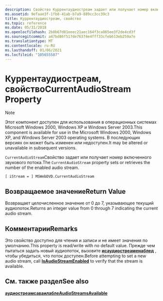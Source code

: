 ```yaml
---
description: Свойство Куррентаудиостреам задает или получает номер включенного звукового потока.
ms.assetid: 9efaae3f-1fb8-41ab-b7a9-889cc3cc39c3
title: Куррентаудиостреам, свойство
ms.topic: reference
ms.date: 05/31/2018
ms.openlocfilehash: 2b8b67d81eeec21aec164f3ca865ee3f2de4cd3f
ms.sourcegitcommit: a47bd86f517de76374e4fff33cfeb613eb259a7e
ms.translationtype: MT
ms.contentlocale: ru-RU
ms.lasthandoff: 01/06/2021
ms.locfileid: "105655587"
---
```

# <a name="currentaudiostream-property"></a><span data-ttu-id="469e0-103">Куррентаудиостреам, свойство</span><span class="sxs-lookup"><span data-stu-id="469e0-103">CurrentAudioStream Property</span></span>

> [!Note]  
> <span data-ttu-id="469e0-104">Этот компонент доступен для использования в операционных системах Microsoft Windows 2000, Windows XP и Windows Server 2003.</span><span class="sxs-lookup"><span data-stu-id="469e0-104">This component is available for use in the Microsoft Windows 2000, Windows XP, and Windows Server 2003 operating systems.</span></span> <span data-ttu-id="469e0-105">В последующих версиях он может быть изменен или недоступен.</span><span class="sxs-lookup"><span data-stu-id="469e0-105">It may be altered or unavailable in subsequent versions.</span></span>

 

<span data-ttu-id="469e0-106">`CurrentAudioStream`Свойство задает или получает номер включенного звукового потока.</span><span class="sxs-lookup"><span data-stu-id="469e0-106">The `CurrentAudioStream` property sets or retrieves the number of the enabled audio stream.</span></span>

``` syntax
[ iStream = ] MSWebDVD.CurrentAudioStream
```

## <a name="return-value"></a><span data-ttu-id="469e0-107">Возвращаемое значение</span><span class="sxs-lookup"><span data-stu-id="469e0-107">Return Value</span></span>

<span data-ttu-id="469e0-108">Возвращает целочисленное значение от 0 до 7, указывающее текущий аудиопоток.</span><span class="sxs-lookup"><span data-stu-id="469e0-108">Returns an integer value from 0 through 7 indicating the current audio stream.</span></span>

## <a name="remarks"></a><span data-ttu-id="469e0-109">Комментарии</span><span class="sxs-lookup"><span data-stu-id="469e0-109">Remarks</span></span>

<span data-ttu-id="469e0-110">Это свойство доступно для чтения и записи и не имеет значения по умолчанию.</span><span class="sxs-lookup"><span data-stu-id="469e0-110">This property is read/write with no default value.</span></span> <span data-ttu-id="469e0-111">Прежде чем пытаться задать новый аудиопоток, вызовите [**исаудиостреаменаблед**](isaudiostreamenabled-method.md) , чтобы убедиться, что поток доступен.</span><span class="sxs-lookup"><span data-stu-id="469e0-111">Before attempting to set a new audio stream, call [**IsAudioStreamEnabled**](isaudiostreamenabled-method.md) to verify that the stream is available.</span></span>

## <a name="see-also"></a><span data-ttu-id="469e0-112">См. также раздел</span><span class="sxs-lookup"><span data-stu-id="469e0-112">See also</span></span>

<dl> <dt>

[<span data-ttu-id="469e0-113">**аудиостреамсаваилабле**</span><span class="sxs-lookup"><span data-stu-id="469e0-113">**AudioStreamsAvailable**</span></span>](audiostreamsavailable-property.md)
</dt> </dl>

 

 




